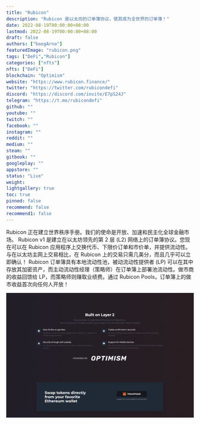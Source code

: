 ```yaml
---
title: "Rubicon"
description: "Rubicon 是以太坊的订单簿协议，使其成为全世界的订单簿！"
date: 2022-08-19T00:00:00+08:00
lastmod: 2022-08-19T00:00:00+08:00
draft: false
authors: ["boogArno"]
featuredImage: "rubicon.png"
tags: ["DeFi","Rubicon"]
categories: ["nfts"]
nfts: ["DeFi"]
blockchain: "Optimism"
website: "https://www.rubicon.finance/"
twitter: "https://twitter.com/rubicondefi"
discord: "https://discord.com/invite/E7pS24J"
telegram: "https://t.me/rubicondefi"
github: ""
youtube: ""
twitch: ""
facebook: ""
instagram: ""
reddit: ""
medium: ""
steam: ""
gitbook: ""
googleplay: ""
appstore: ""
status: "Live"
weight: 
lightgallery: true
toc: true
pinned: false
recommend: false
recommend1: false
---
```

Rubicon 正在建立世界秩序手册。我们的使命是开放、加速和民主化全球金融市场。 Rubicon v1 是建立在以太坊领先的第 2 层 (L2) 网络上的订单簿协议。您现在可以在 Rubicon 应用程序上交换代币、下限价订单和市价单，并提供流动性。与在以太坊主网上交易相比，在 Rubicon 上的交易只需几美分，而且几乎可以立即确认！ Rubicon 订单簿具有本地流动性池，被动流动性提供者 (LP) 可以在其中存放其加密资产，而主动流动性经理（策略师）在订单簿上部署池流动性。做市商的收益回馈给 LP，而策略师则赚取业绩费。通过 Rubicon Pools，订单簿上的做市收益首次向任何人开放！

![rubicon-dapp-defi-optimism-image2_bcf93deb5503304291bfda892dff4cb8](rubicon-dapp-defi-optimism-image2_bcf93deb5503304291bfda892dff4cb8.png)